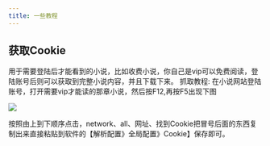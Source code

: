 ```yaml
---
title: 一些教程
---
```


## 获取Cookie

用于需要登陆后才能看到的小说，比如收费小说，你自己是vip可以免费阅读，登陆账号后则可以获取到完整小说内容，并且下载下来。
抓取教程:
在小说网站登陆账号，打开需要vip才能读的那章小说，然后按F12,再按F5出现下图

<img src="https://cdn.unclezs.com/20210615160113.png"/>
 	
按照由上到下顺序点击，network、all、网址、找到Cookie把冒号后面的东西复制出来直接粘贴到软件的【解析配置》全局配置》Cookie】保存即可。



